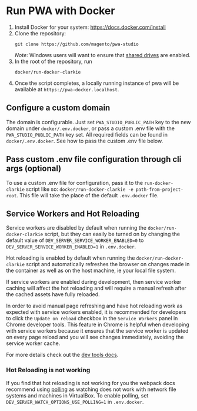# Run PWA with Docker

1. Install Docker for your system: https://docs.docker.com/install
2. Clone the repository:
    ```
    git clone https://github.com/magento/pwa-studio
    ```
    _Note_: Windows users will want to ensure that [shared drives](https://docs.docker.com/docker-for-windows/#shared-drives) are enabled.
3. In the root of the repository, run
    ```
    docker/run-docker-clarkie
    ```
4. Once the script completes, a locally running instance of pwa will be available at `https://pwa-docker.localhost`.

## Configure a custom domain

The domain is configurable. Just set `PWA_STUDIO_PUBLIC_PATH` key to the new domain under `docker/.env.docker`, or pass a custom .env file with the `PWA_STUDIO_PUBLIC_PATH` key set. All required fields can be found in `docker/.env.docker`. See how to pass the custom .env file below.

## Pass custom .env file configuration through cli args (optional)

To use a custom .env file for configuration, pass it to the `run-docker-clarkie` script like so: `docker/run-docker-clarkie -e path-from-project-root`. This file will take the place of the default `.env.docker` file.

## Service Workers and Hot Reloading

Service workers are disabled by default when running the `docker/run-docker-clarkie` script, but they can easily be turned on by changing the default value of `DEV_SERVER_SERVICE_WORKER_ENABLED=0` to `DEV_SERVER_SERVICE_WORKER_ENABLED=1` in `.env.docker`.

Hot reloading is enabled by default when running the `docker/run-docker-clarkie` script and automatically refreshes the browser on changes made in the container as well as on the host machine, ie your local file system.

If service workers are enabled during development, then service worker caching will affect the hot reloading and will require a manual refresh after the cached assets have fully reloaded.

In order to avoid manual page refreshing and have hot reloading work as expected with service workers enabled, it is recommended for developers to click the `Update on reload` checkbox in the `Service Workers` panel in Chrome developer tools. This feature in Chrome is helpful when developing with service workers because it ensures that the service worker is updated on every page reload and you will see changes immediately, avoiding the service worker cache.

For more details check out the [dev tools docs](https://bit.ly/2tTGWc0).

### Hot Reloading is not working

If you find that hot reloading is not working for you the webpack docs recommend using [polling](https://webpack.js.org/configuration/watch/#watchoptionspoll) as watching does not work with network file systems and machines in VirtualBox. To enable polling, set `DEV_SERVER_WATCH_OPTIONS_USE_POLLING=1` in `.env.docker`.
